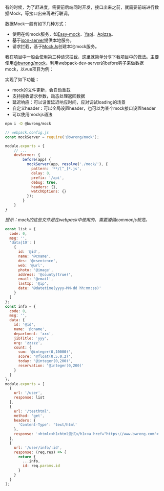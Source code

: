 有的时候，为了赶进度，需要前后端同时开发，接口出来之前，就需要前端进行数据Mock，等接口出来再进行联调。

数据Mock一般有如下几种方式：

- 使用在线mock服务，如[Easy-mock](https://www.easy-mock.com/)、[Yapi](https://hellosean1025.github.io/yapi/)、[Apizza](https://apizza.net/pro/#/)。
- 基于[json-server](https://github.com/typicode/json-server)提供本地服务。
- 请求拦截，基于[MockJs](http://mockjs.com/)创建本地mock服务。

我在项目中一般会使用第三种请求拦截，这里就简单分享下我项目中的做法。主要使用[@bwrong/mock](https://www.npmjs.com/package/@bwrong/mock)，利用webpack-dev-server的before钩子来做数据mock，以vue项目为例：

实现了如下功能：

- mock的文件更新，会自动重载
- 支持接收请求参数，动态处理返回数据
- 延迟响应：可以设置延迟响应时间，应对调试loading的场景
- 自定义header：可以全局设置header，也可以为某个mock接口设置header
- 可以使用mockjs语法

```bash
npm i -D @bwrong/mock
```



```js
// webpack.config.js
const mockServer = require('@bwrong/mock');

module.exports = {
    // ...
    devServer: {
        before(app) {
          mockServer(app, resolve('./mock/'), {
            pattern: '**/[^_]*.js',
            delay: 0,
            prefix: '/api',
            debug: true,
            headers: {},
            watchOptions: {}
          });
        }
    }
}
```


*提示：mock的这些文件是在webpack中使用的，需要遵循commonjs规范。*

```js
const list = {
  code: 0,
  msg: '',
  'data|10': [
    {
      id: '@id',
      name: '@cname',
      des: '@csentence',
      web: '@url',
      photo: '@image',
      address: '@county(true)',
      email: '@email',
      lastIp: '@ip',
      date: '@datetime(yyyy-MM-dd hh:mm:ss)'
    }
  ]
};
const info = {
  code: 0,
  msg: '',
  data: {
    id: '@id',
    name: '@cname',
    department: 'xxx',
    jibTitle: 'yyy',
    org: 'zzzzz',
    count: {
      sum: '@integer(0,10000)',
      score: '@float(0,5,0,2)',
      today: '@integer(0,200)',
      reservation: '@integer(0,200)'
    }
  }
};
module.exports = [
  {
    url: '/user',
    response: list
  },
  {
    url: '/testhtml',
    method: 'get',
    headers: {
      'Content-Type': 'text/html'
    },
    response: '<html><h1>html测试</h1><a href="https://www.bwrong.com">bwrong</a></html>'
  },
  {
    url: '/user/info/:id',
    response: (req,res) => {
      return {
        ...info,
        id: req.params.id
      }
    }
  }
];
```
